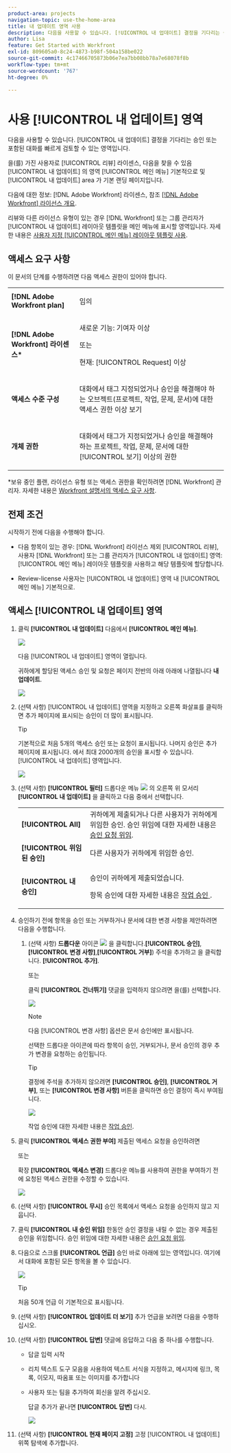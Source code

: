 ```yaml
---
product-area: projects
navigation-topic: use-the-home-area
title: 내 업데이트 영역 사용
description: 다음을 사용할 수 있습니다. [!UICONTROL 내 업데이트] 결정을 기다리는 승인 또는 포함된 대화를 빠르게 검토할 수 있는 영역입니다.
author: Lisa
feature: Get Started with Workfront
exl-id: 809605a0-8c24-4873-b98f-504a158be022
source-git-commit: 4c17466705873b06e7ea7bb08bb78a7e68078f8b
workflow-type: tm+mt
source-wordcount: '767'
ht-degree: 0%

---
```


# 사용 [!UICONTROL 내 업데이트] 영역

<!--
<p data-mc-conditions="QuicksilverOrClassic.Draft mode">(NOTE: there is a similar article like this in the "My Work" folder that is conditioned for Classic only)</p>
-->

다음을 사용할 수 있습니다. [!UICONTROL 내 업데이트] 결정을 기다리는 승인 또는 포함된 대화를 빠르게 검토할 수 있는 영역입니다.

을(를) 가진 사용자로 [!UICONTROL 리뷰] 라이센스, 다음을 찾을 수 있음 [!UICONTROL 내 업데이트] 의 영역 [!UICONTROL 메인 메뉴] 기본적으로 및 [!UICONTROL 내 업데이트] area 가 기본 랜딩 페이지입니다.

다음에 대한 정보: [!DNL Adobe Workfront] 라이센스, 참조 [[!DNL Adobe Workfront] 라이선스 개요](../../../administration-and-setup/add-users/access-levels-and-object-permissions/wf-licenses.md).

리뷰와 다른 라이선스 유형이 있는 경우 [!DNL Workfront] 또는 그룹 관리자가 [!UICONTROL 내 업데이트] 레이아웃 템플릿을 메인 메뉴에 표시할 영역입니다. 자세한 내용은 [사용자 지정 [!UICONTROL 메인 메뉴] 레이아웃 템플릿 사용](../../../administration-and-setup/customize-workfront/use-layout-templates/customize-main-menu.md).

## 액세스 요구 사항

이 문서의 단계를 수행하려면 다음 액세스 권한이 있어야 합니다.

<table style="table-layout:auto"> 
 <col> 
 <col> 
 <tbody> 
  <tr> 
   <td role="rowheader"><strong>[!DNL Adobe Workfront plan]</strong></td> 
   <td> <p>임의</p> </td> 
  </tr> 
  <tr> 
   <td role="rowheader"><strong>[!DNL Adobe Workfront] 라이센스*</strong></td> 
   <td> <p>새로운 기능: 기여자 이상</p>
   또는   
   <p>현재: [!UICONTROL Request] 이상</p> </td> 
  </tr> 
  <tr> 
   <td role="rowheader"><strong>액세스 수준 구성</strong></td> 
   <td> <p>대화에서 태그 지정되었거나 승인을 해결해야 하는 오브젝트(프로젝트, 작업, 문제, 문서)에 대한 액세스 권한 이상 보기</p> </td> 
  </tr> 
  <tr> 
   <td role="rowheader"><strong>개체 권한</strong></td> 
   <td> <p>대화에서 태그가 지정되었거나 승인을 해결해야 하는 프로젝트, 작업, 문제, 문서에 대한 [!UICONTROL 보기] 이상의 권한</p> </td> 
  </tr> 
 </tbody> 
</table>

*보유 중인 플랜, 라이선스 유형 또는 액세스 권한을 확인하려면 [!DNL Workfront] 관리자. 자세한 내용은 [Workfront 설명서의 액세스 요구 사항](/help/quicksilver/administration-and-setup/add-users/access-levels-and-object-permissions/access-level-requirements-in-documentation.md).

## 전제 조건

시작하기 전에 다음을 수행해야 합니다.

* 다음 항목이 있는 경우: [!DNL Workfront] 라이선스 제외 [!UICONTROL 리뷰], 사용자 [!DNL Workfront] 또는 그룹 관리자가 [!UICONTROL 내 업데이트] 영역: [!UICONTROL 메인 메뉴] 레이아웃 템플릿을 사용하고 해당 템플릿에 할당합니다.

* Review-license 사용자는 [!UICONTROL 내 업데이트] 영역 내 [!UICONTROL 메인 메뉴] 기본적으로.

## 액세스 [!UICONTROL 내 업데이트] 영역

1. 클릭 **[!UICONTROL 내 업데이트]** 다음에서 **[!UICONTROL 메인 메뉴]**.

   ![](assets/access-my-updates-from-main-menu-reviewer-user-nwe-350x294.png)

   다음 [!UICONTROL 내 업데이트] 영역이 열립니다.

   귀하에게 할당된 액세스 승인 및 요청은 페이지 전반의 아래 아래에 나열됩니다 **내 업데이트**.

   ![](assets/my-updates-mentions-for-reviwers-nwe-350x418.png)

1. (선택 사항) [!UICONTROL 내 업데이트] 영역을 지정하고 오른쪽 화살표를 클릭하면 추가 페이지에 표시되는 승인이 더 많이 표시됩니다.

   >[!TIP]
   >
   >기본적으로 처음 5개의 액세스 승인 또는 요청이 표시됩니다. 나머지 승인은 추가 페이지에 표시됩니다. 에서 최대 2000개의 승인을 표시할 수 있습니다. [!UICONTROL 내 업데이트] 영역입니다.

   ![](assets/pagination-for-my-updates-page-highlighted-nwe-350x78.png)

1. (선택 사항) **[!UICONTROL 필터]** 드롭다운 메뉴 ![](assets/filter-nwepng.png) 의 오른쪽 위 모서리 **[!UICONTROL 내 업데이트]** 을 클릭하고 다음 중에서 선택합니다.

   <table style="table-layout:auto"> 
    <col> 
    </col> 
    <col> 
    </col> 
    <tbody> 
     <tr> 
      <td role="rowheader"><strong>[!UICONTROL All]</strong></td> 
      <td>귀하에게 제출되거나 다른 사용자가 귀하에게 위임한 승인. 승인 위임에 대한 자세한 내용은 <a href="../../../review-and-approve-work/manage-approvals/delegate-approval-requests.md" class="MCXref xref">승인 요청 위임</a>. </td> 
     </tr> 
     <tr> 
      <td role="rowheader"><strong>[!UICONTROL 위임된 승인]</strong></td> 
      <td>다른 사용자가 귀하에게 위임한 승인. </td> 
     </tr> 
     <tr> 
      <td role="rowheader"><strong>[!UICONTROL 내 승인]</strong></td> 
      <td> <p>승인이 귀하에게 제출되었습니다. </p> <p>항목 승인에 대한 자세한 내용은 <a href="../../../review-and-approve-work/manage-approvals/approving-work.md" class="MCXref xref">작업 승인 </a>.</p> </td> 
     </tr> 
    </tbody> 
   </table>

1. 승인하기 전에 항목을 승인 또는 거부하거나 문서에 대한 변경 사항을 제안하려면 다음을 수행합니다.

   1. (선택 사항) **드롭다운** 아이콘 ![](assets/down-arrow-blue.png) 을 클릭합니다.**[!UICONTROL 승인]**, **[!UICONTROL 변경 사항]**,**[!UICONTROL 거부]**) 주석을 추가하고 을 클릭합니다. **[!UICONTROL 추가]**.

      또는

      클릭 **[!UICONTROL 건너뛰기]** 댓글을 입력하지 않으려면 을(를) 선택합니다.

      ![](assets/approval-decision-buttons-in-my-updates-with-comment-box-nwe-350x183.png)

      >[!NOTE]
      >
      >다음 [!UICONTROL 변경 사항] 옵션은 문서 승인에만 표시됩니다.

      선택한 드롭다운 아이콘에 따라 항목이 승인, 거부되거나, 문서 승인의 경우 추가 변경을 요청하는 승인됩니다.

      >[!TIP]
      >
      >결정에 주석을 추가하지 않으려면 **[!UICONTROL 승인]**, **[!UICONTROL 거부]**, 또는 **[!UICONTROL 변경 사항]** 버튼을 클릭하면 승인 결정이 즉시 부여됩니다.
      >
      >
      >![](assets/approval-decision-buttons-in-my-updates-nwe-350x169.png)
      >
      >작업 승인에 대한 자세한 내용은 [작업 승인](../../../review-and-approve-work/manage-approvals/approving-work.md).

1. 클릭 **[!UICONTROL 액세스 권한 부여]** 제출된 액세스 요청을 승인하려면

   또는

   확장 **[!UICONTROL 액세스 변경]** 드롭다운 메뉴를 사용하여 권한을 부여하기 전에 요청된 액세스 권한을 수정할 수 있습니다.

   ![](assets/grant-access-button-in-my-updates-nwe-350x224.png)

1. (선택 사항) **[!UICONTROL 무시]** 승인 목록에서 액세스 요청을 승인하지 않고 지웁니다.
1. 클릭 **[!UICONTROL 내 승인 위임]** 한동안 승인 결정을 내릴 수 없는 경우 제출된 승인을 위임합니다. 승인 위임에 대한 자세한 내용은 [승인 요청 위임](../../../review-and-approve-work/manage-approvals/delegate-approval-requests.md).
1. 다음으로 스크롤 **[!UICONTROL 언급]** 승인 바로 아래에 있는 영역입니다. 여기에서 대화에 포함된 모든 항목을 볼 수 있습니다.

   ![](assets/mentions-area-for-reviewers-nwe-350x191.png)

   >[!TIP]
   >
   >처음 50개 언급 이 기본적으로 표시됩니다.

1. (선택 사항) **[!UICONTROL 업데이트 더 보기]** 추가 언급을 보려면 다음을 수행하십시오.
1. (선택 사항) **[!UICONTROL 답변]** 댓글에 응답하고 다음 중 하나를 수행합니다.
   * 답글 입력 시작
   * 리치 텍스트 도구 모음을 사용하여 텍스트 서식을 지정하고, 메시지에 링크, 목록, 이모지, 따옴표 또는 이미지를 추가합니다
   * 사용자 또는 팀을 추가하여 회신을 알려 주십시오.

     답글 추가가 끝나면 **[!UICONTROL 답변]** 다시.

     ![](assets/reply-in-the-my-updates-area.png)
1. (선택 사항) **[!UICONTROL 현재 페이지 고정]** 고정 [!UICONTROL 내 업데이트] 위쪽 탐색에 추가합니다.
